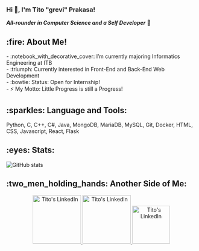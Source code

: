 <h3> Hi 👋, I'm Tito "grevi" Prakasa! </h3>

***All-rounder in Computer Science and a Self Developer*** 🚀 

<h2> :fire: About Me! </h2>
- :notebook_with_decorative_cover: I’m currently majoring Informatics Engineering at ITB <br>
- :triumph: Currently interested in Front-End and Back-End Web Development <br>
- :bowtie: Status: Open for Internship! <br>
- ⚡ My Motto: Little Progress is still a Progress! <br>

<h2> :sparkles: Language and Tools: </h2>
Python, C, C++, C#, Java, MongoDB, MariaDB, MySQL, Git, Docker, HTML, CSS, Javascript, React, Flask

<h2> :eyes: Stats: </h2>

![GitHub stats](https://github-readme-stats.vercel.app/api?username=grevicoc&show_icons=true&theme=tokyonight)

<h2> :two_men_holding_hands: Another Side of Me: </h2>
<div align="center">
  <a href="https://www.hackerrank.com/cocabc1?hr_r=1">
  <img alt="Tito's LinkedIn" width="128px" src="https://img.shields.io/badge/-Hackerrank-2EC866?style=for-the-badge&logo=HackerRank&logoColor=white" />
  </a>
  <a href="https://www.linkedin.com/in/tito-prakasa/">
  <img alt="Tito's LinkedIn" width="128px" src="https://img.shields.io/badge/LinkedIn-0077B5?style=for-the-badge&logo=linkedin&logoColor=white" />
  </a>
  <a href="https://steamcommunity.com/id/greviprofile">
  <img alt="Tito's LinkedIn" width="100px" src="https://img.shields.io/badge/Steam-000000?style=for-the-badge&logo=steam&logoColor=white" />
  </a>
</div>
